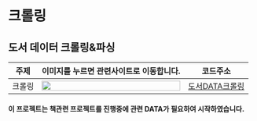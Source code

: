 # 크롤링

## 도서 데이터 크롤링&파싱

<!-- <pre><code><pre/><code/>안에 코드를 넣으면 된다 -->
| 주제 |이미지를 누르면 관련사이트로 이동합니다.| 코드주소 |
|------|-----|----------|
|크롤링|<a href="https://www.culture.go.kr/knowledge/bookList.do" target="_blank"><img src="./img/.PNG" width="100%" height="50%">|[도서DATA크롤링](https://github.com/kwong3528/Web-Scraping/blob/master/%EB%8F%84%EC%84%9C%EB%8D%B0%EC%9D%B4%ED%84%B0%EB%A5%BC%20%ED%81%AC%EB%A1%A4%EB%A7%81%20%ED%95%B4%EB%B3%B4%EC%9E%90/%EB%8F%84%EC%84%9Cdata%20%ED%81%AC%EB%A1%A4%EB%A7%81.ipynb)|

#### 이 프로젝트는 책관련 프로젝트를 진행중에 관련 DATA가 필요하여 시작하였습니다.
